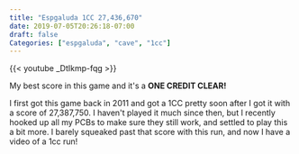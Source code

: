 ```yaml
---
title: "Espgaluda 1CC 27,436,670"
date: 2019-07-05T20:26:18-07:00
draft: false
Categories: ["espgaluda", "cave", "1cc"]
---
```


{{< youtube _DtIkmp-fqg >}}

My best score in this game and it's a **ONE CREDIT CLEAR!**

I first got this game back in 2011 and got a 1CC pretty soon after I got it with a score of 27,387,750. I haven't played it much since then, but I recently hooked up all my PCBs to make sure they still work, and settled to play this a bit more. I barely squeaked past that score with this run, and now I have a video of a 1cc run!
